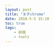 ```yaml
---
layout: post
title: "关于chrome"
date: 2018-5-5 15:10
toc: true
tags: 
	- 前端
	- tools
---
```


